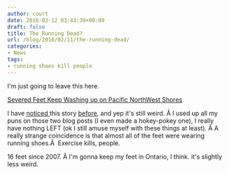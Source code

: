 ```yaml
---
author: court
date: 2016-02-12 03:43:39+00:00
draft: false
title: The Running Dead?
url: /blog/2016/02/11/the-running-dead/
categories:
- News
tags:
- running shoes kill people
---
```


I'm just going to leave this here.

[Severed Feet Keep Washing up on Pacific NorthWest Shores](https://www.washingtonpost.com/news/morning-mix/wp/2016/02/11/severed-feet-still-inside-shoes-keep-mysteriously-washing-up-on-pacific-northwest-shores/)

I have [noticed ](http://www.vallentyne.com/blog/2008/02/18/left-foot-check-right-foot-crap-not-again/)this story [before](http://www.vallentyne.com/blog/2008/05/26/the-other-shoe-has-dropped/), and yep it's still weird. Â I used up all my puns on those two blog posts (I even made a hokey-pokey one), I really have nothing LEFT (ok I still amuse myself with these things at least). Â A really strange coincidence is that almost all of the feet were wearing running shoes.Â  Exercise kills, people.

16 feet since 2007. Â I'm gonna keep my feet in Ontario, I think. it's slightly less weird.
